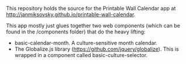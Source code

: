 This repository holds the source for the Printable Wall Calendar app at
http://janmiksovsky.github.io/printable-wall-calendar.

This app mostly just glues together two web components (which can be found in
the /components folder) that do the heavy lifting:
* basic-calendar-month. A culture-sensitive month calendar.
* The Globalize.js library (https://github.com/jquery/globalize). This is wrapped in a component called basic-culture-selector.
